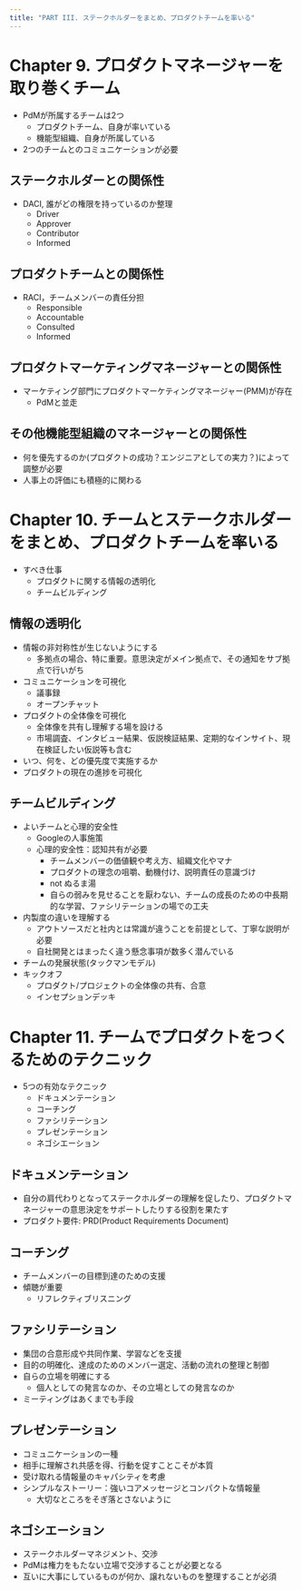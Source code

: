 ```yaml
---
title: "PART III. ステークホルダーをまとめ、プロダクトチームを率いる"
---
```


# Chapter 9. プロダクトマネージャーを取り巻くチーム

- PdMが所属するチームは2つ
  - プロダクトチーム、自身が率いている
  - 機能型組織、自身が所属している
- 2つのチームとのコミュニケーションが必要

## ステークホルダーとの関係性

- DACI, 誰がどの権限を持っているのか整理
  - Driver
  - Approver
  - Contributor
  - Informed

## プロダクトチームとの関係性

- RACI，チームメンバーの責任分担
  - Responsible
  - Accountable
  - Consulted
  - Informed

## プロダクトマーケティングマネージャーとの関係性

- マーケティング部門にプロダクトマーケティングマネージャー(PMM)が存在
  - PdMと並走

## その他機能型組織のマネージャーとの関係性

- 何を優先するのか(プロダクトの成功？エンジニアとしての実力？)によって調整が必要
- 人事上の評価にも積極的に関わる

# Chapter 10. チームとステークホルダーをまとめ、プロダクトチームを率いる

- すべき仕事
  - プロダクトに関する情報の透明化
  - チームビルディング

## 情報の透明化

- 情報の非対称性が生じないようにする
  - 多拠点の場合、特に重要。意思決定がメイン拠点で、その通知をサブ拠点で行いがち
- コミュニケーションを可視化
  - 議事録
  - オープンチャット
- プロダクトの全体像を可視化
  - 全体像を共有し理解する場を設ける
  - 市場調査、インタビュー結果、仮説検証結果、定期的なインサイト、現在検証したい仮説等も含む
- いつ、何を、どの優先度で実施するか
- プロダクトの現在の進捗を可視化

## チームビルディング

- よいチームと心理的安全性
  - Googleの人事施策
  - 心理的安全性：認知共有が必要
    - チームメンバーの価値観や考え方、組織文化やマナ
    - プロダクトの理念の咀嚼、動機付け、説明責任の意識づけ
    - not ぬるま湯
    - 自らの弱みを見せることを厭わない、チームの成長のための中長期的な学習、ファシリテーションの場での工夫
- 内製度の違いを理解する
  - アウトソースだと社内とは常識が違うことを前提として、丁寧な説明が必要
  - 自社開発とはまったく違う懸念事項が数多く潜んでいる
- チームの発展状態(タックマンモデル)
- キックオフ
  - プロダクト/プロジェクトの全体像の共有、合意
  - インセプションデッキ

# Chapter 11. チームでプロダクトをつくるためのテクニック

- 5つの有効なテクニック
  - ドキュメンテーション
  - コーチング
  - ファシリテーション
  - プレゼンテーション
  - ネゴシエーション

## ドキュメンテーション

- 自分の肩代わりとなってステークホルダーの理解を促したり、プロダクトマネージャーの意思決定をサポートしたりする役割を果たす
- プロダクト要件: PRD(Product Requirements Document)

## コーチング

- チームメンバーの目標到達のための支援
- 傾聴が重要
  - リフレクティブリスニング

## ファシリテーション

- 集団の合意形成や共同作業、学習などを支援
- 目的の明確化、達成のためのメンバー選定、活動の流れの整理と制御
- 自らの立場を明確にする
  - 個人としての発言なのか、その立場としての発言なのか
- ミーティングはあくまでも手段

## プレゼンテーション

- コミュニケーションの一種
- 相手に理解され共感を得、行動を促すことこそが本質
- 受け取れる情報量のキャパシティを考慮
- シンプルなストーリー：強いコアメッセージとコンパクトな情報量
  - 大切なところをそぎ落とさないように

## ネゴシエーション

- ステークホルダーマネジメント、交渉
- PdMは権力をもたない立場で交渉することが必要となる
- 互いに大事にしているものが何か、譲れないものを整理することが必須
